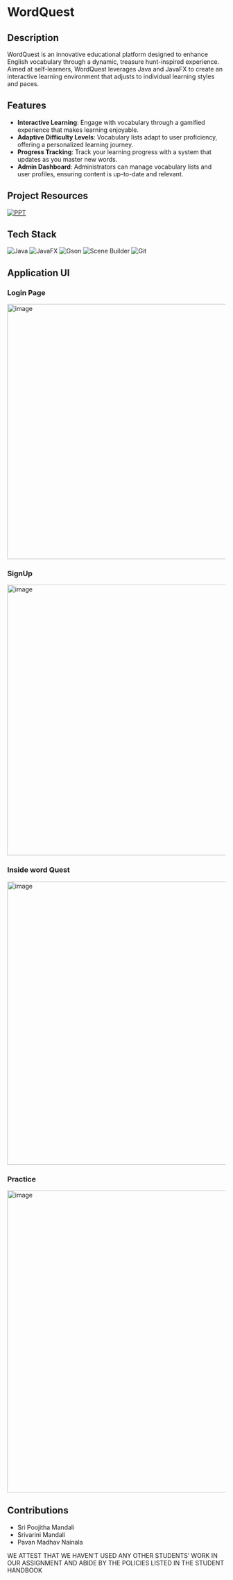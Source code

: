 # WordQuest

## Description
WordQuest is an innovative educational platform designed to enhance English vocabulary through a dynamic, treasure hunt-inspired experience. Aimed at self-learners, WordQuest leverages Java and JavaFX to create an interactive learning environment that adjusts to individual learning styles and paces.

## Features
- **Interactive Learning**: Engage with vocabulary through a gamified experience that makes learning enjoyable.
- **Adaptive Difficulty Levels**: Vocabulary lists adapt to user proficiency, offering a personalized learning journey.
- **Progress Tracking**: Track your learning progress with a system that updates as you master new words.
- **Admin Dashboard**: Administrators can manage vocabulary lists and user profiles, ensuring content is up-to-date and relevant.

## Project Resources
[![PPT](https://img.shields.io/badge/view-Presentation-blue?style=for-the-badge&logo=github)](https://drive.google.com/file/d/12usiGRIliUX2HVyq948I3178KrzLGbME/view?usp=drive_link) 

## Tech Stack

![Java](https://img.shields.io/badge/Java-red?style=for-the-badge&logo=java&logoColor=white)
![JavaFX](https://img.shields.io/badge/JavaFX-orange?style=for-the-badge&logo=openjfx&logoColor=white)
![Gson](https://img.shields.io/badge/Gson-yellow?style=for-the-badge&logo=google&logoColor=white)
![Scene Builder](https://img.shields.io/badge/Scene_Builder-green?style=for-the-badge&logo=scenebuilder&logoColor=white)
![Git](https://img.shields.io/badge/Git-blue?style=for-the-badge&logo=git&logoColor=white)

## Application UI
### Login Page
<img width="588" alt="image" src="https://github.com/sripoojitha-mandali/WordQuest/assets/114782541/54b30679-c478-4f73-9495-7fedef4b0c55">

 ### SignUp
<img width="624" alt="image" src="https://github.com/sripoojitha-mandali/WordQuest/assets/114782541/4afdf507-4b0f-4caa-a17f-dc68c7c4695d">

### Inside word Quest
<img width="653" alt="image" src="https://github.com/sripoojitha-mandali/WordQuest/assets/114782541/dabd9a2a-4e43-4760-87b6-88f9c2ec5df8">

### Practice
<img width="696" alt="image" src="https://github.com/sripoojitha-mandali/WordQuest/assets/114782541/5c73a361-fc5d-48ec-9403-92dc835c37dd">

## Contributions
- Sri Poojitha Mandali
- Srivarini Mandali
- Pavan Madhav Nainala

WE ATTEST THAT WE HAVEN’T USED ANY OTHER STUDENTS’ WORK IN OUR ASSIGNMENT AND ABIDE BY THE POLICIES LISTED IN THE STUDENT HANDBOOK


